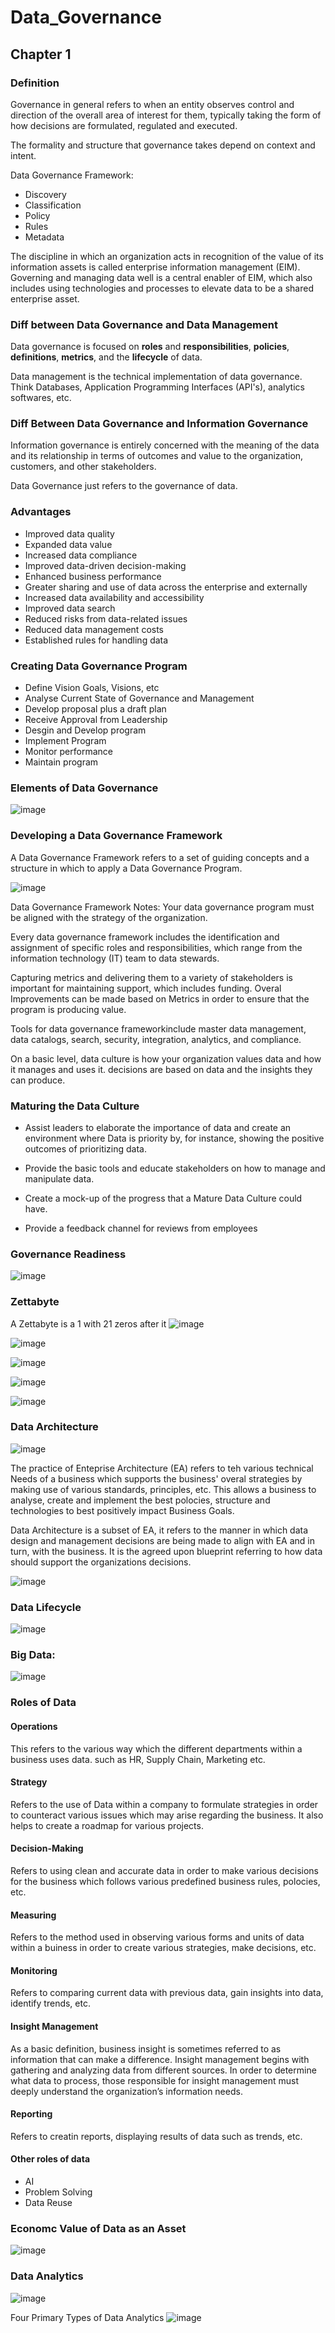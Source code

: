 # Data_Governance
## Chapter 1
### Definition
Governance in general refers to when an entity observes control and direction of the overall area of interest for them, typically taking the form of how decisions are formulated, regulated and executed. 

The formality and structure that governance takes depend on context and intent.

Data Governance Framework:
- Discovery
- Classification
- Policy
- Rules
- Metadata

The discipline in which an organization acts in recognition of the value of its information assets
is called enterprise information management (EIM). Governing and managing data well is a central enabler of EIM, which also includes using technologies and processes to elevate data to be a shared enterprise asset.

### Diff between Data Governance and Data Management
Data governance is focused on **roles** and **responsibilities**, **policies**, **definitions**, **metrics**, and the **lifecycle** of data.

Data management is the technical implementation of data governance. Think Databases, Application Programming Interfaces (API's), analytics softwares, etc.

### Diff Between Data Governance and Information Governance
Information governance is entirely concerned with the meaning of the data and its relationship in terms of outcomes and value to the organization, customers, and other stakeholders.

Data Governance just refers to the governance of data.

### Advantages
- Improved data quality
- Expanded data value
- Increased data compliance
- Improved data-driven decision-making
- Enhanced business performance
- Greater sharing and use of data across the enterprise and externally
- Increased data availability and accessibility
- Improved data search
- Reduced risks from data-related issues
- Reduced data management costs
- Established rules for handling data

### Creating Data Governance Program
- Define Vision Goals, Visions, etc
- Analyse Current State of Governance and Management
- Develop proposal plus a draft plan
- Receive Approval from Leadership
- Desgin and Develop program
- Implement Program
- Monitor performance
- Maintain program

### Elements of Data Governance
![image](https://github.com/Zaheer-Emeran/Data_Governance/assets/162816701/03958a59-8a30-4631-a61e-e4c7f0c50b5a)

### Developing a Data Governance Framework
A Data Governance Framework refers to a set of guiding concepts and a structure in which to apply a Data Governance Program.

![image](https://github.com/Zaheer-Emeran/Data_Governance/assets/162816701/a519a235-c5a4-49e3-b9c6-e82c9cd0223f)

Data Governance Framework Notes:
Your data governance program must be aligned with the strategy of the organization.

Every data governance framework includes the identification and assignment of specific roles and responsibilities, which range from the information technology (IT) team to data stewards.

Capturing metrics and delivering them to a variety of stakeholders is important for maintaining support, which includes funding. Overal Improvements can be made based on Metrics in order to ensure that the program is producing value.

Tools for data governance frameworkinclude master data management, data catalogs, search, security, integration, analytics, and compliance.


On a basic level, data culture is how your organization values data and how it manages and uses it.
decisions are based on data and the insights they can produce.

### Maturing the Data Culture
- Assist leaders to elaborate the importance of data and create an environment where Data is priority by, for instance, showing the positive outcomes of prioritizing data.

- Provide the basic tools and educate stakeholders on how to manage and manipulate data.

- Create a mock-up of the progress that a Mature Data Culture could have.

-  Provide a feedback channel for reviews from employees

### Governance Readiness 
![image](https://github.com/Zaheer-Emeran/Data_Governance/assets/162816701/30f1ff42-714f-4661-9077-be969c7f53e3)


### Zettabyte
A Zettabyte is a 1 with 21 zeros after it
![image](https://github.com/Zaheer-Emeran/Data_Governance/assets/162816701/400a0fdb-d7d9-453d-9be7-589ada4c2b95)

![image](https://github.com/Zaheer-Emeran/Data_Governance/assets/162816701/3773387d-9261-4622-91fe-9fa4fddbb9ea)

![image](https://github.com/Zaheer-Emeran/Data_Governance/assets/162816701/f97b20d1-b45b-438b-addc-c6ece596e5fa)

![image](https://github.com/Zaheer-Emeran/Data_Governance/assets/162816701/27e330a6-ba10-401a-b62c-2e0c6cc80e0f)

![image](https://github.com/Zaheer-Emeran/Data_Governance/assets/162816701/562b3278-bf9c-4a89-9cf7-4a2bbd4a9846)

### Data Architecture
![image](https://github.com/Zaheer-Emeran/Data_Governance/assets/162816701/14eb6ea4-81ac-48ac-be08-1d67254fe0c1)

The practice of Enteprise Architecture (EA) refers to teh various technical Needs of a business which supports the business' overal strategies by making use of various standards, principles, etc. This allows a business to analyse, create and implement the best polocies, structure and technologies to best positively impact Business Goals.

Data Architecture is a subset of EA, it refers to the manner in which data design and management decisions are being made to align with EA and in turn, with the business. It is the agreed upon blueprint referring to how data should support the organizations decisions.

![image](https://github.com/Zaheer-Emeran/Data_Governance/assets/162816701/c4fabbb0-8ee6-444f-92a4-eef7466d9f79)

### Data Lifecycle
![image](https://github.com/Zaheer-Emeran/Data_Governance/assets/162816701/c4982a87-2481-4d45-b2ca-b543bf97511e)

 ### Big Data:
 ![image](https://github.com/Zaheer-Emeran/Data_Governance/assets/162816701/213c1900-f2e9-43b7-9115-71759ae7e920)

### Roles of Data
#### Operations
This refers to the various way which the different departments within a business uses data. such as HR, Supply Chain, Marketing etc.

#### Strategy
Refers to the use of Data within a company to formulate strategies in order to counteract various issues which may arise regarding the business. It also helps to create a roadmap for various projects.

#### Decision-Making
Refers to using clean and accurate data in order to make various decisions for the business which follows various predefined business rules, polocies, etc.

#### Measuring
Refers to the method used in observing various forms and units of data within a buiness in order to create various strategies, make decisions, etc. 

#### Monitoring
Refers to comparing current data with previous data, gain insights into data, identify trends, etc.

#### Insight Management
As a basic definition, business insight is sometimes referred to as information that can make a difference.
Insight management begins with gathering and analyzing data from different sources. In order to determine what data to process, those responsible for insight management must deeply understand the organization’s information needs.

#### Reporting
Refers to creatin reports, displaying results of data such as trends, etc.

#### Other roles of data
- AI
- Problem Solving
- Data Reuse

### Economc Value of Data as an Asset
![image](https://github.com/Zaheer-Emeran/Data_Governance/assets/162816701/dcad9da7-3b68-4881-9fcd-1ba5f27cb0a3)

### Data Analytics
![image](https://github.com/Zaheer-Emeran/Data_Governance/assets/162816701/2c88376c-beb4-4394-977e-2c72adb730c8)

Four Primary Types of Data Analytics
![image](https://github.com/Zaheer-Emeran/Data_Governance/assets/162816701/2d942699-0c06-4038-9f26-eea5cde03bb3)
